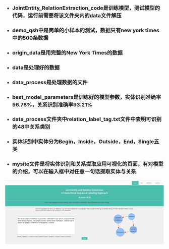 * ### JointEntity_RelationExtraction_code是训练模型，测试模型的代码，运行前需要将该文件夹内的data文件解压   
* ### demo_qsh中是简单的小样本的测试，数据只有new york times中的500条数据  
* ### origin_data是用完整的New York Times的数据  
* ### data是处理好的数据  
* ### data_process是处理数据的文件    
* ### best_model_parameters是训练好的模型参数，实体识别准确率96.78%，关系识别准确率93.21%  
* ### data_process文件夹中relation_label_tag.txt文件中表明可识别的48中关系类别  
* ### 实体识别中实体分为Begin，Inside，Outside，End，Single五类  
* ### mysite文件是将实体识别和关系提取应用可视化的页面，有对模型的介绍，可以在输入框中对任意一句话提取实体与关系
![image](https://github.com/Hans-2019/NLP/blob/main/img-storage/imgs-mysite.png)

